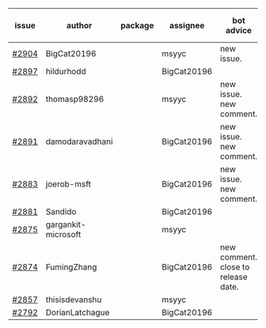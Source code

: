 | issue | author | package | assignee | bot advice | created date of issue | target release date | date from target |
| ------ | ------ | ------ | ------ | ------ | ------ | ------ | :-----: |
| [#2904](https://github.com/Azure/sdk-release-request/issues/2904) | BigCat20196 |  | msyyc | new issue. | 06-09 | 06-23 |  |
| [#2897](https://github.com/Azure/sdk-release-request/issues/2897) | hildurhodd |  | BigCat20196 |  | 06-07 | 06-21 |  |
| [#2892](https://github.com/Azure/sdk-release-request/issues/2892) | thomasp98296 |  | msyyc | new issue. new comment. | 06-06 | 06-20 |  |
| [#2891](https://github.com/Azure/sdk-release-request/issues/2891) | damodaravadhani |  | BigCat20196 | new issue. new comment. | 06-06 | 06-20 |  |
| [#2883](https://github.com/Azure/sdk-release-request/issues/2883) | joerob-msft |  | BigCat20196 | new issue. new comment. | 06-03 | 06-20 |  |
| [#2881](https://github.com/Azure/sdk-release-request/issues/2881) | Sandido |  | BigCat20196 |  | 06-03 | 06-13 |  |
| [#2875](https://github.com/Azure/sdk-release-request/issues/2875) | gargankit-microsoft |  | msyyc |  | 06-03 | 06-30 |  |
| [#2874](https://github.com/Azure/sdk-release-request/issues/2874) | FumingZhang |  | BigCat20196 | new comment. close to release date.  | 06-02 | 06-08 | -1 |
| [#2857](https://github.com/Azure/sdk-release-request/issues/2857) | thisisdevanshu |  | msyyc |  | 05-31 | 06-14 |  |
| [#2792](https://github.com/Azure/sdk-release-request/issues/2792) | DorianLatchague |  | BigCat20196 |  | 05-12 | 05-16 |  |

